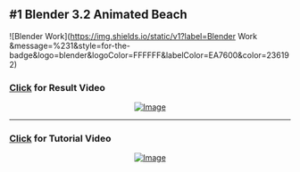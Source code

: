 ## #1 Blender 3.2 Animated Beach

![Blender Work](https://img.shields.io/static/v1?label=Blender Work &message=%231&style=for-the-badge&logo=blender&logoColor=FFFFFF&labelColor=EA7600&color=236192)


### [Click](https://www.youtube.com/watch?v=c-OLgEPQwnE) for Result Video
<span align="center">

[![Image](https://img.youtube.com/vi/c-OLgEPQwnE/0.jpg)](https://www.youtube.com/watch?v=c-OLgEPQwnE)

</span>


---

### [Click](https://www.youtube.com/watch?v=sL9ozfAivi0) for Tutorial Video
<span align="center">

[![Image](https://img.youtube.com/vi/sL9ozfAivi0/0.jpg)](https://www.youtube.com/watch?v=sL9ozfAivi0)

</span>